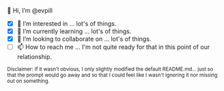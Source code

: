 👋 Hi, I’m @evpill
- [x] 👀 I’m interested in ... lot's of things.
- [x] 🌱 I’m currently learning ... lot's of things.
- [x] 💞️ I’m looking to collaborate on ... lot's of things.
- [ ] 📫 How to reach me ... I'm not quite ready for that in this point of our relationship.

<sup> Disclaimer: If it wasn't obvious, I only slightly modified the default README.md... just so that the prompt would go away and so that I could feel like I wasn't ignoring it nor missing out on something. </sup>

<!---
evpill/evpill is a ✨ special ✨ repository because its `README.md` (this file) appears on your GitHub profile.
You can click the Preview link to take a look at your changes.
--->
